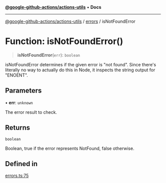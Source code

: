[**@google-github-actions/actions-utils**](../../README.md) • **Docs**

***

[@google-github-actions/actions-utils](../../modules.md) / [errors](../README.md) / isNotFoundError

# Function: isNotFoundError()

> **isNotFoundError**(`err`): `boolean`

isNotFoundError determines if the given error is "not found". Since there's
literally no way to actually do this in Node, it inspects the string output
for "ENOENT".

## Parameters

• **err**: `unknown`

The error result to check.

## Returns

`boolean`

Boolean, true if the error represents NotFound, false otherwise.

## Defined in

[errors.ts:75](https://github.com/google-github-actions/actions-utils/blob/main/src/errors.ts#L75)
